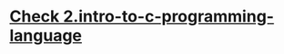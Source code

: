 # [Check 2.intro-to-c-programming-language](https://github.com/FahimMontasir/cse-fundamentals/tree/master/2.introduction-to-C-programing-language)
